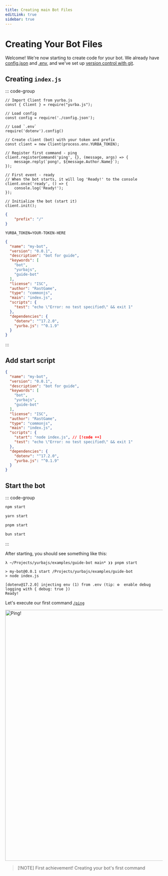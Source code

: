```yaml
---
title: Creating main Bot Files
editLink: true
sidebar: true
---
```


# Creating Your Bot Files

Welcome! We're now starting to create code for your bot. We already have [config.json](/develoment/create-project#configuration-file-s) and [.env](/develoment/create-project#configuration-file-s), and we've set up [version control with git](/develoment/create-project#configuration-file-s).

## Creating `index.js`

::: code-group

```javascript:line-numbers [index.js]
// Import Client from yurba.js
const { Client } = require("yurba.js");

// Load config
const config = require('./config.json');

// Load `.env`
require('dotenv').config()

// Create client (bot) with your token and prefix
const client = new Client(process.env.YURBA_TOKEN);

// Register first command - ping
client.registerCommand('ping', {}, (message, args) => {
    message.reply(`pong!, ${message.Author.Name}`);
});

// First event - ready
// When the bot starts, it will log 'Ready!' to the console
client.once('ready', () => {
    console.log('Ready!');
});

// Initialize the bot (start it)
client.init();

```

```json [config.js]
{
    "prefix": "/"
}
```

```.env [.env]
YURBA_TOKEN=YOUR-TOKEN-HERE
```

```json [package.json]
{
  "name": "my-bot",
  "version": "0.0.1",
  "description": "bot for guide",
  "keywords": [
    "bot",
    "yurbajs",
    "guide-bot"
  ],
  "license": "ISC",
  "author": "RastGame",
  "type": "commonjs",
  "main": "index.js",
  "scripts": {
    "test": "echo \"Error: no test specified\" && exit 1"
  },
  "dependencies": {
    "dotenv": "^17.2.0",
    "yurba.js": "^0.1.9"
  }
}
```
:::


## Add start script

```json [package.json]
{
  "name": "my-bot",
  "version": "0.0.1",
  "description": "bot for guide",
  "keywords": [
    "bot",
    "yurbajs",
    "guide-bot"
  ],
  "license": "ISC",
  "author": "RastGame",
  "type": "commonjs",
  "main": "index.js",
  "scripts": {
    "start": "node index.js", // [!code ++]
    "test": "echo \"Error: no test specified\" && exit 1"
  },
  "dependencies": {
    "dotenv": "^17.2.0",
    "yurba.js": "^0.1.9"
  }
}
```

## Start the bot

::: code-group

```bash [npm]
npm start
```

```bash [yarn]
yarn start
```

```bash [pnpm]
pnpm start
```

```bash [bun]
bun start
```

:::

After starting, you should see something like this:


```console
λ ~/Projects/yurbajs/examples/guide-bot main* ❯❯ pnpm start

> my-bot@0.0.1 start /Projects/yurbajs/examples/guide-bot
> node index.js

[dotenv@17.2.0] injecting env (1) from .env (tip: ⚙️  enable debug logging with { debug: true })
Ready!
```

Let's execute our first command [`/ping`](/develoment/create-files#creating-index-js)

<img src="/images/ping.png" width="800" alt="Ping!" />

> [!NOTE] First achievement!
> Creating your bot's first command